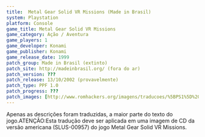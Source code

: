 ```yaml
---
title:  Metal Gear Solid VR Missions (Made in Brasil)
system: Playstation
platform: Console
game_title: Metal Gear Solid VR Missions
game_category: Ação / Aventura
game_players: 1
game_developer: Konami
game_publisher: Konami
game_release_date: 1999
patch_group: Made in Brasil (extinto)
patch_site: http://madeinbrasil.org/ (fora do ar)
patch_version: ???
patch_release: 13/10/2002 (provavelmente)
patch_type: PPF 1.0
patch_progress: ???
patch_images: [http://www.romhackers.org/imagens/traducoes/%5BPS1%5D%20Metal%20Gear%20Solid%20VR%20Missions%20-%20Made%20in%20Brasil%20-%201.jpg,http://www.romhackers.org/imagens/traducoes/%5BPS1%5D%20Metal%20Gear%20Solid%20VR%20Missions%20-%20Made%20in%20Brasil%20-%202.jpg,http://www.romhackers.org/imagens/traducoes/%5BPS1%5D%20Metal%20Gear%20Solid%20VR%20Missions%20-%20Made%20in%20Brasil%20-%203.png]
---
```

Apenas as descrições foram traduzidas, a maior parte do texto do jogo.ATENÇÃO:Esta tradução deve ser aplicada em uma imagem de CD da versão americana (SLUS-00957) do jogo Metal Gear Solid VR Missions.
